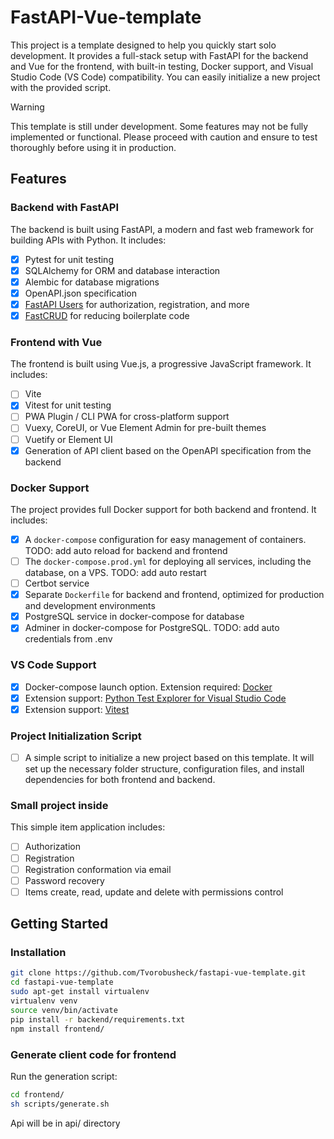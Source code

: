 # FastAPI-Vue-template

This project is a template designed to help you quickly start solo development. It provides a full-stack setup with FastAPI for the backend and Vue for the frontend, with built-in testing, Docker support, and Visual Studio Code (VS Code) compatibility. You can easily initialize a new project with the provided script.

> [!WARNING]  
> This template is still under development. Some features may not be fully implemented or functional. Please proceed with caution and ensure to test thoroughly before using it in production.

## Features

### Backend with FastAPI
The backend is built using FastAPI, a modern and fast web framework for building APIs with Python. It includes:
- [x] Pytest for unit testing
- [x] SQLAlchemy for ORM and database interaction
- [x] Alembic for database migrations
- [x] OpenAPI.json specification
- [x] [FastAPI Users](https://github.com/fastapi-users/fastapi-users) for authorization, registration, and more
- [x] [FastCRUD](https://github.com/igorbenav/fastcrud) for reducing boilerplate code

### Frontend with Vue
The frontend is built using Vue.js, a progressive JavaScript framework. It includes:
- [ ] Vite
- [x] Vitest for unit testing
- [ ] PWA Plugin / CLI PWA for cross-platform support
- [ ] Vuexy, CoreUI, or Vue Element Admin for pre-built themes
- [ ] Vuetify or Element UI
- [x] Generation of API client based on the OpenAPI specification from the backend

### Docker Support
The project provides full Docker support for both backend and frontend. It includes:
- [x] A `docker-compose` configuration for easy management of containers. TODO: add auto reload for backend and frontend
- [ ] The `docker-compose.prod.yml` for deploying all services, including the database, on a VPS. TODO: add auto restart
- [ ] Certbot service
- [x] Separate `Dockerfile` for backend and frontend, optimized for production and development environments
- [x] PostgreSQL service in docker-compose for database
- [x] Adminer in docker-compose for PostgreSQL. TODO: add auto credentials from .env

### VS Code Support
- [x] Docker-compose launch option. Extension required: [Docker](https://marketplace.visualstudio.com/items?itemName=ms-azuretools.vscode-docker)
- [x] Extension support: [Python Test Explorer for Visual Studio Code](https://marketplace.visualstudio.com/items?itemName=LittleFoxTeam.vscode-python-test-adapter)
- [x] Extension support: [Vitest](https://marketplace.visualstudio.com/items?itemName=vitest.explorer)

### Project Initialization Script
- [ ] A simple script to initialize a new project based on this template. It will set up the necessary folder structure, configuration files, and install dependencies for both frontend and backend.


### Small project inside
This simple item application includes:
- [ ] Authorization
- [ ] Registration
- [ ] Registration conformation via email
- [ ] Password recovery
- [ ] Items create, read, update and delete with permissions control

## Getting Started

### Installation

```bash
git clone https://github.com/Tvorobusheck/fastapi-vue-template.git
cd fastapi-vue-template
sudo apt-get install virtualenv
virtualenv venv
source venv/bin/activate
pip install -r backend/requirements.txt
npm install frontend/
```
### Generate client code for frontend
Run the generation script:
```bash
cd frontend/
sh scripts/generate.sh
```

Api will be in api/ directory